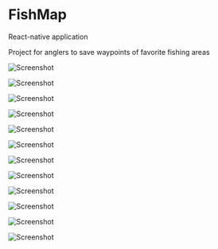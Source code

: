 # FishMap
React-native application

Project for anglers to save waypoints of favorite fishing areas

![Screenshot](fishmap1.png)

![Screenshot](fishmap2.png)

![Screenshot](fishmap3.png)

![Screenshot](fishmap4.png)

![Screenshot](fishmap5.png)

![Screenshot](fishmap6.png)

![Screenshot](fishmap7.png)

![Screenshot](fishmap8.png)

![Screenshot](fishmap9.png)

![Screenshot](fishmap10.png)

![Screenshot](fishmap11.png)

![Screenshot](fishmap12.png)